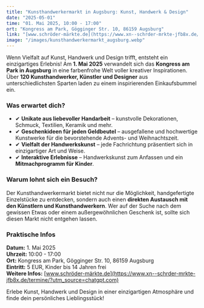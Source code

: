```yaml
---
title: "Kunsthandwerkermarkt in Augsburg: Kunst, Handwerk & Design"
date: "2025-05-01"
time: "01. Mai 2025, 10:00 - 17:00"
ort: "Kongress am Park, Gögginger Str. 10, 86159 Augsburg"
link: "[www.schröder-märkte.de](https://www.xn--schrder-mrkte-jfb8x.de/termine/?utm_source=chatgpt.com) "
image: "/images/kunsthandwerkermarkt_augsburg.webp"
---
```


Wenn Vielfalt auf Kunst, Handwerk und Design trifft, entsteht ein einzigartiges Erlebnis! Am **1. Mai 2025** verwandelt sich das **Kongress am Park in Augsburg** in eine farbenfrohe Welt voller kreativer Inspirationen. Über **120 Kunsthandwerker, Künstler und Designer** aus unterschiedlichsten Sparten laden zu einem inspirierenden Einkaufsbummel ein.

### **Was erwartet dich?**
- ✔ **Unikate aus liebevoller Handarbeit** – kunstvolle Dekorationen, Schmuck, Textilien, Keramik und mehr.
- ✔ **Geschenkideen für jeden Geldbeutel** – ausgefallene und hochwertige Kunstwerke für die bevorstehende Advents- und Weihnachtszeit.
- ✔ **Vielfalt der Handwerkskunst** – jede Fachrichtung präsentiert sich in einzigartiger Art und Weise.
- ✔ **Interaktive Erlebnisse** – Handwerkskunst zum Anfassen und ein **Mitmachprogramm für Kinder**.

### **Warum lohnt sich ein Besuch?**
Der Kunsthandwerkermarkt bietet nicht nur die Möglichkeit, handgefertigte Einzelstücke zu entdecken, sondern auch einen **direkten Austausch mit den Künstlern und Kunsthandwerkern**. Wer auf der Suche nach dem gewissen Etwas oder einem außergewöhnlichen Geschenk ist, sollte sich diesen Markt nicht entgehen lassen.

### **Praktische Infos**
**Datum:** 1. Mai 2025  
**Uhrzeit:** 10:00 - 17:00  
**Ort:** Kongress am Park, Gögginger Str. 10, 86159 Augsburg  
**Eintritt:** 5 EUR, Kinder bis 14 Jahren frei  
**Weitere Infos:** [www.schröder-märkte.de](https://www.xn--schrder-mrkte-jfb8x.de/termine/?utm_source=chatgpt.com) 

Erlebe Kunst, Handwerk und Design in einer einzigartigen Atmosphäre und finde dein persönliches Lieblingsstück!
